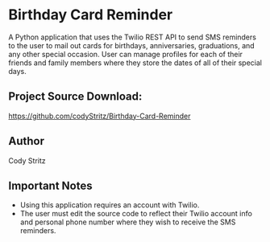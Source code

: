 # Birthday Card Reminder

A Python application that uses the Twilio REST API to send SMS reminders to the user to mail out cards for birthdays, anniversaries, graduations, and any other special occasion. User can manage profiles for each of their friends and family members where they store the dates of all of their special days.

## Project Source Download:
https://github.com/codyStritz/Birthday-Card-Reminder

## Author
Cody Stritz

## Important Notes
* Using this application requires an account with Twilio. 
* The user must edit the source code to reflect their Twilio account info and personal phone number where they wish to receive the SMS reminders. 

